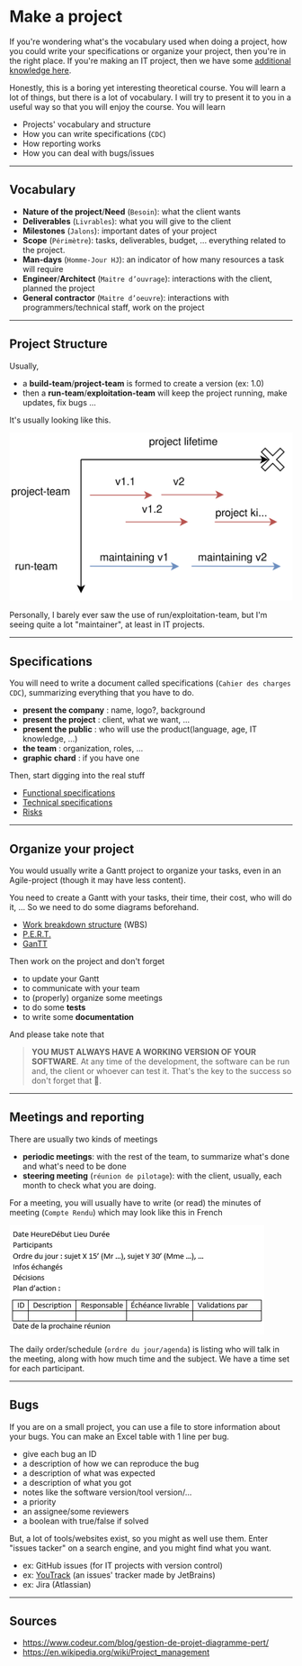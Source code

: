 # Make a project

If you're wondering what's the vocabulary used when doing a project, how you could write your specifications or organize your project, then you're in the right place. If you're making an IT project, then we have some [additional knowledge here](../../../it/dev/git-project/todo/index.md).

Honestly, this is a boring yet interesting theoretical course. You will learn a lot of things, but there is a lot of vocabulary. I will try to present it to you in a useful way so that you will enjoy the course. You will learn

* Projects' vocabulary and structure
* How you can write specifications (``CDC``)
* How reporting works
* How you can deal with bugs/issues

<hr class="sl">

## Vocabulary

* **Nature of the project**/**Need** (``Besoin``): what the client wants
* **Deliverables** (``Livrables``): what you will give to the client
* **Milestones** (``Jalons``): important dates of your project
* **Scope** (``Périmètre``): tasks, deliverables, budget, ... everything related to the project.
* **Man-days** (`Homme-Jour HJ`): an indicator of how many resources a task will require
* **Engineer**/**Architect** (``Maitre d’ouvrage``): interactions with the client, planned the project
* **General contractor** (``Maitre d’oeuvre``): interactions with programmers/technical staff, work on the project

<hr class="sr">

## Project Structure

Usually,

* a **build-team**/**project-team** is formed to create a version (ex: 1.0)
* then a **run-team**/**exploitation-team** will keep the project running, make updates, fix bugs ...

It's usually looking like this.

![Project lifetime](lifecycle.svg)

Personally, I barely ever saw the use of run/exploitation-team, but I'm seeing quite a lot "maintainer", at least in IT projects.

<hr class="sl">

## Specifications

You will need to write a document called specifications (``Cahier des charges CDC``), summarizing everything that you have to do.

* **present the company**  : name, logo?, background
* **present the project** : client, what we want, ...
* **present the public** : who will use the product(language, age, IT knowledge, ...)
* **the team** : organization, roles, ...
* **graphic chard** : if you have one

Then, start digging into the real stuff

* [Functional specifications](cdc/fs.md)
* [Technical specifications](cdc/ts.md)
* [Risks](cdc/risks.md)

<hr class="sr">

## Organize your project

You would usually write a Gantt project to organize your tasks, even in an Agile-project (though it may have less content).

You need to create a Gantt with your tasks, their time, their cost, who will do it, ... So we need to do some diagrams beforehand.

* [Work breakdown structure](tools/wbs.md) (WBS)
* [P.E.R.T.](tools/pert.md)
* [GanTT](tools/gantt.md)

Then work on the project and don't forget

* to update your Gantt
* to communicate with your team
* to (properly) organize some meetings
* to do some **tests**
* to write some **documentation**

And please take note that

> **YOU MUST ALWAYS HAVE A WORKING VERSION OF YOUR SOFTWARE**. At any time of the development, the software can be run and, the client or whoever can test it. That's the key to the success so don't forget that 🧐.

<hr class="sl">

## Meetings and reporting

There are usually two kinds of meetings

* **periodic meetings**: with the rest of the team, to summarize what's done and what's need to be done
* **steering meeting** (``réunion de pilotage``): with the client, usually, each month to check what you are doing.
  
For a meeting, you will usually have to write (or read) the minutes of meeting (``Compte Rendu``) which may look like this in French

![minutes of meeting in French](tools/images/cr.png)

The daily order/schedule (``ordre du jour/agenda``) is listing who will talk in the meeting, along with how much time and the subject. We have a time set for each participant.

<hr class="sr">

## Bugs

If you are on a small project, you can use a file to store information about your bugs. You can make an Excel table with 1 line per bug.

* give each bug an ID
* a description of how we can reproduce the bug
* a description of what was expected
* a description of what you got
* notes like the software version/tool version/...
* a priority
* an assignee/some reviewers
* a boolean with true/false if solved

But, a lot of tools/websites exist, so you might as well use them. Enter "issues tacker" on a search engine, and you might find what you want. 

* ex: GitHub issues (for IT projects with version control)
* ex: [YouTrack](https://www.jetbrains.com/youtrack/) (an issues' tracker made by JetBrains)
* ex: Jira (Atlassian)

<hr class="sl">

## Sources

* <https://www.codeur.com/blog/gestion-de-projet-diagramme-pert/>
* <https://en.wikipedia.org/wiki/Project_management>